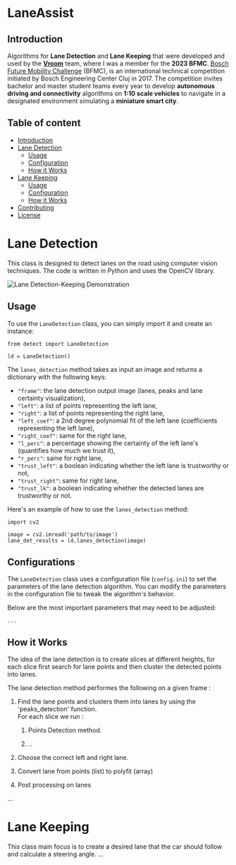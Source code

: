 # LaneAssist

## Introduction
Algorithms for **Lane Detection** and **Lane Keeping** that were developed and used by the **[Vroom](https://vroom.web.auth.gr/)** team, where I was a member for the **2023 BFMC**. [Bosch Future Mobility Challenge](https://boschfuturemobility.com/) (BFMC), is an international technical competition initiated by Bosch Engineering Center Cluj in 2017. 
The competition invites bachelor and master student teams every year to develop **autonomous driving and connectivity** algorithms on **1:10 scale vehicles** to navigate in a designated environment simulating a **miniature smart city**. 



## Table of content
- [Introduction](#introduction)
- [Lane Detection](#lane-detection)
    - [Usage](#usage)
    - [Configuration](#configurations)
    - [How it Works](#how-it-works)
- [Lane Keeping](#lane-detection)
    - [Usage](#usage)
    - [Configuration](#configurations)
    - [How it Works](#how-it-works)
- [Contributing](#contributing)
- [License](#license)



# Lane Detection 
This class is designed to detect lanes on the road using computer vision techniques. The code is written in Python and uses the OpenCV library.

![Lane Detection-Keeping Demonstration](/gifs/result_fast.gif)

## Usage

To use the `LaneDetection` class, you can simply import it and create an instance:
```
from detect import LaneDetection

ld = LaneDetection()
```
The `lanes_detection` method takes as input an image and returns a dictionary with the following keys:

- `"frame"`: the lane detection output image (lanes, peaks and lane certainty visualization),
- `"left"`: a list of points representing the left lane,
- `"right"`: a list of points representing the right lane,
- `"left_coef"`: a 2nd degree polynomial fit of the left lane (coefficients representing the left lane),
- `"right_coef"`: same for the right lane,
- `"l_perc"`: a percentage showing the certainty of the left lane's (quantifies how much we trust it),
- `"r_perc"`: same for right lane,
- `"trust_left"`: a boolean indicating whether the left lane is trustworthy or not,
- `"trust_right"`: same for right lane,
- `"trust_lk"`: a boolean indicating whether the detected lanes are trustworthy or not.

Here's an example of how to use the `lanes_detection` method:
```
import cv2

image = cv2.imread('path/to/image')
lane_det_results = ld.lanes_detection(image)
```

## Configurations
The `LaneDetection` class uses a configuration file (`config.ini`) to set the parameters of the lane detection algorithm. You can modify the parameters in the configuration file to tweak the algorithm's behavior.

Below are the most important parameters that may need to be adjusted:
```
...
```


##  How it Works

The idea of the lane detection is to create slices at different heights, for each slice first search for lane points and then cluster the detected points into lanes.

Τhe lane detection method performes the following on a given frame : <br/>
1. Find the lane points and clusters them into lanes by using the 'peaks_detection' function. <br/>
    For each slice we run : 
    1. Points Detection method.
     
    2. ..
    
2. Choose the correct left and right lane. 

3. Convert lane from points (list) to polyfit (array)

4. Post processing on lanes


...

# Lane Keeping
This class main focus is to create a desired lane that the car should follow and calculate a steering angle. 
...